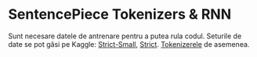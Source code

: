 # SentencePiece Tokenizers & RNN

Sunt necesare datele de antrenare pentru a putea rula codul. Seturile de date se pot găsi pe Kaggle: [Strict-Small](https://www.kaggle.com/datasets/rarespapusoi/babylm-train-10m-cleaned), [Strict](https://www.kaggle.com/datasets/rarespapusoi/babylm-train-100m-clean). [Tokenizerele](https://www.kaggle.com/datasets/rarespapusoi/sentencepiece-tokenizers) de asemenea.